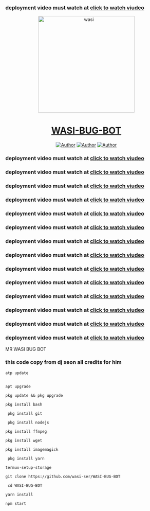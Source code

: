 ### deployment video must watch at [click to watch viudeo](https://youtu.be/7LgbTj6PTGw?si=Q5SG4cITu_LjomKw)


<p align="center">  
  <a href="https://whatsapp.com/channel/0029VaDK8ZUDjiOhwFS1cP2j">
    <img alt="wasi" height="300" src="https://telegra.ph/file/0ad0ec4d7bc8a9d377c7c.jpg">
    <h1 align="center">WASI-BUG-BOT</h1>
  </a>
</p>
<p align="center">
<a href="https://github.com/wasi-ser"><img title="Author" src="https://img.shields.io/badge/Itxxwasi-black?style=for-the-badge&logo=Github"></a> <a href="https://whatsapp.com/channel/0029VaDK8ZUDjiOhwFS1cP2j"><img title="Author" src="https://img.shields.io/badge/CHANNEL-black?style=for-the-badge&logo=whatsapp"></a> <a href="https://wa.me/923192173398"><img title="Author" src="https://img.shields.io/badge/CHAT US-black?style=for-the-badge&logo=whatsapp"></a>

   ### deployment video must watch at [click to watch viudeo](https://youtu.be/7LgbTj6PTGw?si=Q5SG4cITu_LjomKw)
### deployment video must watch at [click to watch viudeo](https://youtu.be/7LgbTj6PTGw?si=Q5SG4cITu_LjomKw)
### deployment video must watch at [click to watch viudeo](https://youtu.be/7LgbTj6PTGw?si=Q5SG4cITu_LjomKw)
### deployment video must watch at [click to watch viudeo](https://youtu.be/7LgbTj6PTGw?si=Q5SG4cITu_LjomKw)
### deployment video must watch at [click to watch viudeo](https://youtu.be/7LgbTj6PTGw?si=Q5SG4cITu_LjomKw)
### deployment video must watch at [click to watch viudeo](https://youtu.be/7LgbTj6PTGw?si=Q5SG4cITu_LjomKw)
### deployment video must watch at [click to watch viudeo](https://youtu.be/7LgbTj6PTGw?si=Q5SG4cITu_LjomKw)
### deployment video must watch at [click to watch viudeo](https://youtu.be/7LgbTj6PTGw?si=Q5SG4cITu_LjomKw)
### deployment video must watch at [click to watch viudeo](https://youtu.be/7LgbTj6PTGw?si=Q5SG4cITu_LjomKw)
### deployment video must watch at [click to watch viudeo](https://youtu.be/7LgbTj6PTGw?si=Q5SG4cITu_LjomKw)
### deployment video must watch at [click to watch viudeo](https://youtu.be/7LgbTj6PTGw?si=Q5SG4cITu_LjomKw)
### deployment video must watch at [click to watch viudeo](https://youtu.be/7LgbTj6PTGw?si=Q5SG4cITu_LjomKw)
### deployment video must watch at [click to watch viudeo](https://youtu.be/7LgbTj6PTGw?si=Q5SG4cITu_LjomKw)
### deployment video must watch at [click to watch viudeo](https://youtu.be/7LgbTj6PTGw?si=Q5SG4cITu_LjomKw)

   
   
 MR WASI BUG BOT
### this code copy from dj xeon  all credits for him

```
atp update
   

apt upgrade

pkg update && pkg upgrade

pkg install bash

 pkg install git

 pkg install nodejs

pkg install ffmpeg

pkg install wget

pkg install imagemagick

 pkg install yarn

termux-setup-storage
```

```
git clone https://github.com/wasi-ser/WASI-BUG-BOT 
```
```
 cd WASI-BUG-BOT
```
```
yarn install
  ```
    
```
npm start
```

